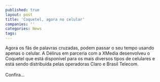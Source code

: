 ```yaml
---
published: true
layout: post
title: 'Coquetel, agora no celular'
companies: ''
categories: News
tags: 
---
```

Agora os f&atilde;s de palavras cruzadas, podem passar o seu tempo usando apenas  o celular. A D&eacute;lirus
 em parceria com a XMedia desenvolveu o Coquetel que est&aacute;  dispon&iacute;vel para os mais diversos tipos de celulares e est&aacute; sendo  distribu&iacute;da pelas operadoras Claro e Brasil Telecom.<br /><br />Confira...

